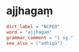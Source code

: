 # ajjhagaṃ

``` toml
dict_label = "NCPED"
word = "ajjhagaṃ"
grammar_comment = "1 sg."
see_also = ["adhigā"]
```

